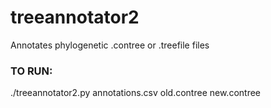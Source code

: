 # treeannotator2
Annotates phylogenetic .contree or .treefile files

### TO RUN:
./treeannotator2.py annotations.csv old.contree new.contree
